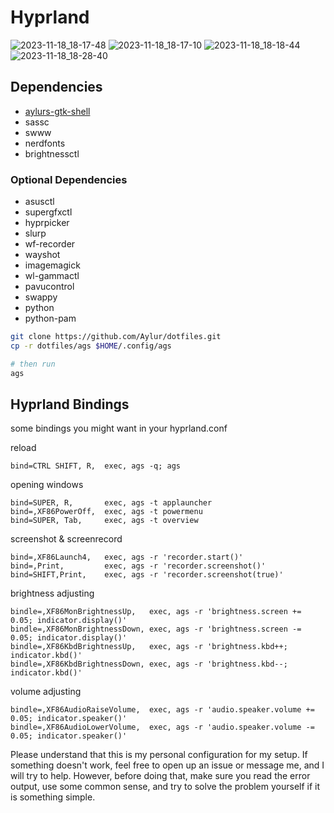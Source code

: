 # Hyprland

![2023-11-18_18-17-48](https://github.com/Aylur/dotfiles/assets/104676705/2c256b0f-8103-4f2a-8211-647c9feaa078)
![2023-11-18_18-17-10](https://github.com/Aylur/dotfiles/assets/104676705/e8bbd929-9367-4f08-be65-34b03ef52a8e)
![2023-11-18_18-18-44](https://github.com/Aylur/dotfiles/assets/104676705/09a5b5a9-262f-4c29-9627-3cf48b6790ae)
![2023-11-18_18-28-40](https://github.com/Aylur/dotfiles/assets/104676705/d4ad404d-e5e7-448a-a7a7-a3f0b0858253)

## Dependencies

- [aylurs-gtk-shell](https://github.com/Aylur/ags/)
- sassc
- swww
- nerdfonts
- brightnessctl

### Optional Dependencies

- asusctl
- supergfxctl
- hyprpicker
- slurp
- wf-recorder
- wayshot
- imagemagick
- wl-gammactl
- pavucontrol
- swappy
- python
- python-pam

```bash
git clone https://github.com/Aylur/dotfiles.git
cp -r dotfiles/ags $HOME/.config/ags

# then run
ags
```

## Hyprland Bindings

some bindings you might want in your hyprland.conf

reload
```
bind=CTRL SHIFT, R,  exec, ags -q; ags
```

opening windows
```
bind=SUPER, R,       exec, ags -t applauncher
bind=,XF86PowerOff,  exec, ags -t powermenu
bind=SUPER, Tab,     exec, ags -t overview
```

screenshot & screenrecord
```
bind=,XF86Launch4,   exec, ags -r 'recorder.start()'
bind=,Print,         exec, ags -r 'recorder.screenshot()'
bind=SHIFT,Print,    exec, ags -r 'recorder.screenshot(true)'
```

brightness adjusting
```
bindle=,XF86MonBrightnessUp,   exec, ags -r 'brightness.screen += 0.05; indicator.display()'
bindle=,XF86MonBrightnessDown, exec, ags -r 'brightness.screen -= 0.05; indicator.display()'
bindle=,XF86KbdBrightnessUp,   exec, ags -r 'brightness.kbd++; indicator.kbd()'
bindle=,XF86KbdBrightnessDown, exec, ags -r 'brightness.kbd--; indicator.kbd()'
```

volume adjusting
```
bindle=,XF86AudioRaiseVolume,  exec, ags -r 'audio.speaker.volume += 0.05; indicator.speaker()'
bindle=,XF86AudioLowerVolume,  exec, ags -r 'audio.speaker.volume -= 0.05; indicator.speaker()'
```

Please understand that this is my personal configuration for my setup.
If something doesn't work, feel free to open up an issue or message me,
and I will try to help. However, before doing that, make sure you read the error output,
use some common sense, and try to solve the problem yourself if it is something simple.
